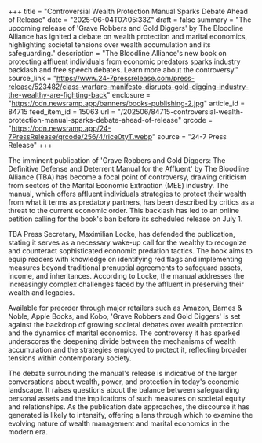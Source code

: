 +++
title = "Controversial Wealth Protection Manual Sparks Debate Ahead of Release"
date = "2025-06-04T07:05:33Z"
draft = false
summary = "The upcoming release of 'Grave Robbers and Gold Diggers' by The Bloodline Alliance has ignited a debate on wealth protection and marital economics, highlighting societal tensions over wealth accumulation and its safeguarding."
description = "The Bloodline Alliance's new book on protecting affluent individuals from economic predators sparks industry backlash and free speech debates. Learn more about the controversy."
source_link = "https://www.24-7pressrelease.com/press-release/523482/class-warfare-manifesto-disrupts-gold-digging-industry-the-wealthy-are-fighting-back"
enclosure = "https://cdn.newsramp.app/banners/books-publishing-2.jpg"
article_id = 84715
feed_item_id = 15063
url = "/202506/84715-controversial-wealth-protection-manual-sparks-debate-ahead-of-release"
qrcode = "https://cdn.newsramp.app/24-7PressRelease/qrcode/256/4/rice0tyT.webp"
source = "24-7 Press Release"
+++

<p>The imminent publication of 'Grave Robbers and Gold Diggers: The Definitive Defense and Deterrent Manual for the Affluent' by The Bloodline Alliance (TBA) has become a focal point of controversy, drawing criticism from sectors of the Marital Economic Extraction (MEE) industry. The manual, which offers affluent individuals strategies to protect their wealth from what it terms as predatory partners, has been described by critics as a threat to the current economic order. This backlash has led to an online petition calling for the book's ban before its scheduled release on July 1.</p><p>TBA Press Secretary, Maximilian Locke, has defended the publication, stating it serves as a necessary wake-up call for the wealthy to recognize and counteract sophisticated economic predation tactics. The book aims to equip readers with knowledge on identifying red flags and implementing measures beyond traditional prenuptial agreements to safeguard assets, income, and inheritances. According to Locke, the manual addresses the increasingly complex challenges faced by the affluent in preserving their wealth and legacies.</p><p>Available for preorder through major retailers such as Amazon, Barnes & Noble, Apple Books, and Kobo, 'Grave Robbers and Gold Diggers' is set against the backdrop of growing societal debates over wealth protection and the dynamics of marital economics. The controversy it has sparked underscores the deepening divide between the mechanisms of wealth accumulation and the strategies employed to protect it, reflecting broader tensions within contemporary society.</p><p>The debate surrounding the manual's release is indicative of the larger conversations about wealth, power, and protection in today's economic landscape. It raises questions about the balance between safeguarding personal assets and the implications of such measures on societal equity and relationships. As the publication date approaches, the discourse it has generated is likely to intensify, offering a lens through which to examine the evolving nature of wealth management and marital economics in the modern era.</p>